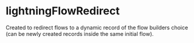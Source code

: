 # lightningFlowRedirect
Created to redirect flows to a dynamic record of the flow builders choice (can be newly created records inside the same initial flow).
